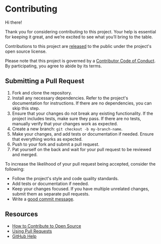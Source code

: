 # Contributing

Hi there!

Thank you for considering contributing to this project. Your help is essential for keeping it great, and we’re excited to see what you’ll bring to the table.

Contributions to this project are [released](https://help.github.com/articles/github-terms-of-service/#6-contributions-under-repository-license) to the public under the project's open source license.

Please note that this project is governed by a [Contributor Code of Conduct](CODE_OF_CONDUCT.md). By participating, you agree to abide by its terms.

## Submitting a Pull Request

1. Fork and clone the repository.
2. Install any necessary dependencies. Refer to the project's documentation for instructions. If there are no dependencies, you can skip this step.
3. Ensure that your changes do not break any existing functionality. If the project includes tests, make sure they pass. If there are no tests, manually verify that your changes work as expected.
4. Create a new branch: `git checkout -b my-branch-name`.
5. Make your changes, and add tests or documentation if needed. Ensure that everything works as expected.
6. Push to your fork and submit a pull request.
7. Pat yourself on the back and wait for your pull request to be reviewed and merged.

To increase the likelihood of your pull request being accepted, consider the following:

- Follow the project's style and code quality standards.
- Add tests or documentation if needed.
- Keep your changes focused. If you have multiple unrelated changes, submit them as separate pull requests.
- Write a [good commit message](https://cbea.ms/git-commit/).

## Resources

- [How to Contribute to Open Source](https://opensource.guide/how-to-contribute/)
- [Using Pull Requests](https://help.github.com/articles/about-pull-requests/)
- [GitHub Help](https://help.github.com)
